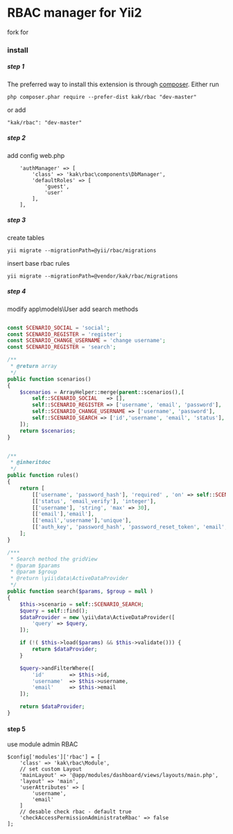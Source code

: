 RBAC manager for Yii2
=====================
fork for
### install
##### step 1
The preferred way to install this extension is through [composer](http://getcomposer.org/download/).
Either run
```
php composer.phar require --prefer-dist kak/rbac "dev-master"
```
or add
```
"kak/rbac": "dev-master"
```

##### step 2
add config web.php
```
    'authManager' => [
        'class' => 'kak\rbac\components\DbManager',
        'defaultRoles' => [
            'guest',
            'user'
        ],
    ],
```

##### step 3
create tables
```
yii migrate --migrationPath=@yii/rbac/migrations
```
insert base rbac rules
```
yii migrate --migrationPath=@vendor/kak/rbac/migrations
```

##### step 4
modify app\models\User add search methods

```php

const SCENARIO_SOCIAL = 'social';
const SCENARIO_REGISTER = 'register';
const SCENARIO_CHANGE_USERNAME = 'change username';
const SCENARIO_REGISTER = 'search';

/**
 * @return array
 */
public function scenarios()
{
    $scenarios = ArrayHelper::merge(parent::scenarios(),[
        self::SCENARIO_SOCIAL   => [],
        self::SCENARIO_REGISTER => ['username', 'email', 'password'],
        self::SCENARIO_CHANGE_USERNAME => ['username', 'password'],
        self::SCENARIO_SEARCH => ['id','username', 'email', 'status'],
    ]);
    return $scenarios;
}


/**
 * @inheritdoc
 */
public function rules()
{
    return [
        [['username', 'password_hash'], 'required' , 'on' => self::SCENARIO_REGISTER ],
        [['status', 'email_verify'], 'integer'],
        [['username'], 'string', 'max' => 30],
        [['email'],'email'],
        [['email','username'],'unique'],
        [['auth_key', 'password_hash', 'password_reset_token', 'email','email_code'], 'string', 'max' => 255],
    ];
}

/***
 * Search method the gridView
 * @param $params
 * @param $group
 * @return \yii\data\ActiveDataProvider
 */
public function search($params, $group = null )
{
    $this->scenario = self::SCENARIO_SEARCH;
    $query = self::find();
    $dataProvider = new \yii\data\ActiveDataProvider([
        'query' => $query,
    ]);

    if (!( $this->load($params) && $this->validate())) {
        return $dataProvider;
    }

    $query->andFilterWhere([
        'id'        => $this->id,
        'username'  => $this->username,
        'email'     => $this->email
    ]);

    return $dataProvider;
}
```

#### step 5
use module admin RBAC
```
$config['modules']['rbac'] = [
    'class' => 'kak\rbac\Module',
    // set custom Layout
    'mainLayout' => '@app/modules/dashboard/views/layouts/main.php',
    'layout' => 'main',
    'userAttributes' => [
        'username',
        'email'
    ]
    // desable check rbac - default true
    'checkAccessPermissionAdministrateRbac' => false
];
```
